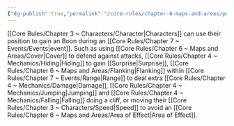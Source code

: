 ```yaml
---
{"dg-publish":true,"permalink":"/core-rules/chapter-6-maps-and-areas/positioning/"}
---
```


[[Core Rules/Chapter 3 ~ Characters/Character\|Characters]] can use their position to gain an Boon during an [[Core Rules/Chapter 7 ~ Events/Events\|event]]. Such as using [[Core Rules/Chapter 6 ~ Maps and Areas/Cover\|Cover]] to defend against attacks, [[Core Rules/Chapter 4 ~ Mechanics/Hiding\|Hiding]] to gain [[Surprise\|Surprise]], [[Core Rules/Chapter 6 ~ Maps and Areas/Flanking\|Flanking]] within [[Core Rules/Chapter 7 ~ Events/Range\|Range]] to deal extra [[Core Rules/Chapter 4 ~ Mechanics/Damage\|Damage]], [[Core Rules/Chapter 4 ~ Mechanics/Jumping\|Jumping]] and [[Core Rules/Chapter 4 ~ Mechanics/Falling\|Falling]] doing a cliff, or moving their [[Core Rules/Chapter 3 ~ Characters/Speed\|Speed]] to avoid an [[Core Rules/Chapter 6 ~ Maps and Areas/Area of Effect\|Area of Effect]].
